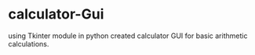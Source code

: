 # calculator-Gui
using Tkinter module in python created calculator GUI for basic arithmetic calculations.
